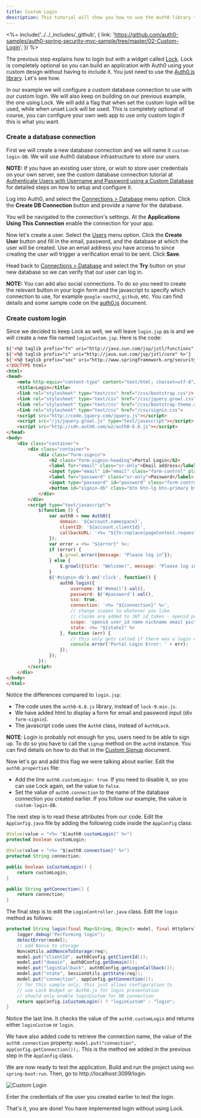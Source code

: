 ```yaml
---
title: Custom Login
description: This tutorial will show you how to use the Auth0 library to add custom authentication and authorization to your web app.
---
```


<%= include('../../_includes/_github', {
  link: 'https://github.com/auth0-samples/auth0-spring-security-mvc-sample/tree/master/02-Custom-Login',
}) %>


The previous step explains how to login but with a widget called [Lock](/libraries/lock). Lock is completely optional so you can build an application with Auth0 using your custom design without having to include it. You just need to use the [Auth0.js library](https://github.com/auth0/auth0.js). Let's see how.

In our example we will configure a custom database connection to use with our custom login. We will also keep on building on our previous example, the one using Lock. We will add a flag that when set the custom login will be used, while when unset Lock will be used. This is completely optional of course, you can configure your own web app to use only custom login if this is what you want.

### Create a database connection

First we will create a new database connection and we will name it `custom-login-DB`. We will use Auth0 database infrastructure to store our users.

__NOTE:__ If you have an existing user store, or wish to store user credentials on your own server, see the custom database connection tutorial at [Authenticate Users with Username and Password using a Custom Database](/connections/database/mysql) for detailed steps on how to setup and configure it.

Log into Auth0, and select the [Connections > Database](${uiURL}/#/connections/database) menu option. Click the __Create DB Connection__ button and provide a name for the database.

You will be navigated to the connection's settings. At the __Applications Using This Connection__ enable the connection for your app.

Now let's create a user. Select the [Users](${uiURL}/#/users) menu option. Click the __Create User__ button and fill in the email, password, and the database at which the user will be created. Use an email address you have access to since creating the user will trigger a verification email to be sent. Click __Save__.

Head back to [Connections > Database](${uiURL}/#/connections/database) and select the __Try__ button on your new database so we can verify that our user can log in.

__NOTE:__ You can add also social connections. To do so you need to create the relevant button in your login form and the javascript to specify which connection to use, for example `google-oauth2`, `github`, etc. You can find details and some sample code on the [auth0.js](/libraries/auth0js#login) document.


### Create custom login

Since we decided to keep Lock as well, we will leave `login.jsp` as is and we will create a new file named `loginCustom.jsp`. Here is the code:

```html
${'<%@ taglib prefix="fn" uri="http://java.sun.com/jsp/jstl/functions" %>'}
${'<%@ taglib prefix="c" uri="http://java.sun.com/jsp/jstl/core" %>'}
${'<%@ taglib prefix="sec" uri="http://www.springframework.org/security/tags"%>'}
<!DOCTYPE html>
<html>
<head>
    <meta http-equiv="content-type" content="text/html; charset=utf-8"/>
    <title>Login</title>
    <link rel="stylesheet" type="text/css" href="/css/bootstrap.css"/>
    <link rel="stylesheet" type="text/css" href="/css/jquery.growl.css"/>
    <link rel="stylesheet" type="text/css" href="/css/bootstrap-theme.css">
    <link rel="stylesheet" type="text/css" href="/css/signin.css">
    <script src="http://code.jquery.com/jquery.js"></script>
    <script src="/js/jquery.growl.js" type="text/javascript"></script>
    <script src="http://cdn.auth0.com/w2/auth0-6.8.js"></script>
</head>
<body>
    <div class="container">
        <div class="container">
            <div class="form-signin">
                <h2 class="form-signin-heading">Portal Login</h2>
                <label for="email" class="sr-only">Email address</label>
                <input type="email" id="email" class="form-control" placeholder="Email address" required="" autofocus="">
                <label for="password" class="sr-only">Password</label>
                <input type="password" id="password" class="form-control" placeholder="Password" required="">
                <button id="signin-db" class="btn btn-lg btn-primary btn-block">Sign in</button>
            </div>
        </div>
        <script type="text/javascript">
            $(function () {
                var auth0 = new Auth0({
                    domain: '${account.namespace}',
                    clientID: '${account.clientId}',
                    callbackURL: '<%= "${fn:replace(pageContext.request.requestURL, pageContext.request.requestURI, '')}" %>${account.callback}'
                });
                var error = <%= "${error}" %>;
                if (error) {
                    $.growl.error({message: "Please log in"});
                } else {
                    $.growl({title: "Welcome!", message: "Please log in"});
                }
                $('#signin-db').on('click', function() {
                    auth0.login({
                        username: $('#email').val(),
                        password: $('#password').val(),
                        sso: true,
                        connection: '<%= "${connection}" %>',
                        // change scopes to whatever you like
                        // claims are added to JWT id_token - openid profile gives everything
                        scope: 'openid user_id name nickname email picture',
                        state: <%= "${state}" %>
                    }, function (err) {
                        // this only gets called if there was a login error
                        console.error('Portal Login Error: ' + err);
                    });
                });
            });
        </script>
    </div>
</body>
</html>
```

Notice the differences compared to `login.jsp`:

- The code uses the `auth0-6.8.js` library, instead of `lock-9.min.js`.
- We have added html to display a form for email and password input (div `form-signin`).
- The javascript code uses the `Auth0` class, instead of `Auth0Lock`.

__NOTE__: Login is probably not enough for you, users need to be able to sign up. To do so you have to call the `signup` method on the `auth0` instance. You can find details on how to do that in the [Custom Signup](/custom-signup) document.

Now let's go and add this flag we were talking about earlier. Edit the `auth0.properties` file:
- Add the line `auth0.customLogin: true`. If you need to disable it, so you can use Lock again, set the value to `false`.
- Set the value of `auth0.connection` to the name of the database connection you created earlier. If you follow our example, the value is `custom-login-DB`.

The next step is to read these attributes from our code. Edit the `AppConfig.java` file by adding the following code inside the `AppConfig` class:

```java
@Value(value = "<%= "${auth0.customLogin}" %>")
protected boolean customLogin;

@Value(value = "<%= "${auth0.connection}" %>")
protected String connection;

public boolean isCustomLogin() {
    return customLogin;
}

public String getConnection() {
    return connection;
}
```

The final step is to edit the `LoginController.java` class. Edit the `login` method as follows:

```java
protected String login(final Map<String, Object> model, final HttpServletRequest req) {
    logger.debug("Performing login");
    detectError(model);
    // add Nonce to storage
    NonceUtils.addNonceToStorage(req);
    model.put("clientId", auth0Config.getClientId());
    model.put("domain", auth0Config.getDomain());
    model.put("loginCallback", auth0Config.getLoginCallback());
    model.put("state", SessionUtils.getState(req));
    model.put("connection", appConfig.getConnection());
    // for this sample only, this just allows configuration to
    // use Lock Widget or Auth0.js for login presentation
    // should only enable loginCustom for DB connection
    return appConfig.isCustomLogin() ? "loginCustom" : "login";
}
```

Notice the last line. It checks the value of the `auth0.customLogin` and returns either `loginCustom` or `login`.

We have also added code to retrieve the connection name, the value of the `auth0.connection` property: `model.put("connection", appConfig.getConnection());`. This is the method we added in the previous step in the `AppConfig` class.

We are now ready to test the application. Build and run the project using `mvn spring-boot:run`. Then, go to http://localhost:3099/login.

![Custom Login](/media/articles/java/custom_login_form.png)

Enter the credentials of the user you created earlier to test the login.

That's it, you are done! You have implemented login without using Lock.


